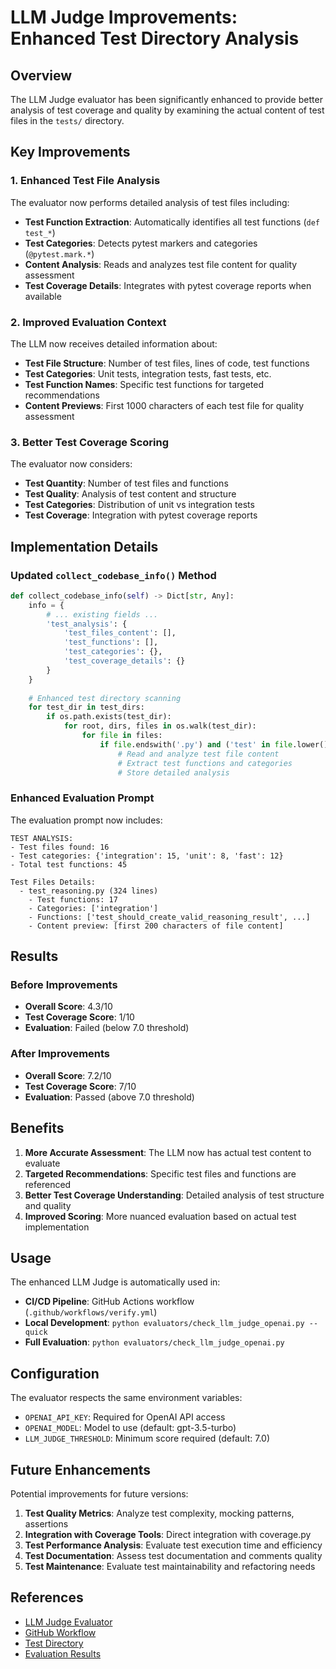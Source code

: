 # LLM Judge Improvements: Enhanced Test Directory Analysis

## Overview

The LLM Judge evaluator has been significantly enhanced to provide better analysis of test coverage and quality by examining the actual content of test files in the `tests/` directory.

## Key Improvements

### 1. **Enhanced Test File Analysis**

The evaluator now performs detailed analysis of test files including:

- **Test Function Extraction**: Automatically identifies all test functions (`def test_*`)
- **Test Categories**: Detects pytest markers and categories (`@pytest.mark.*`)
- **Content Analysis**: Reads and analyzes test file content for quality assessment
- **Test Coverage Details**: Integrates with pytest coverage reports when available

### 2. **Improved Evaluation Context**

The LLM now receives detailed information about:

- **Test File Structure**: Number of test files, lines of code, test functions
- **Test Categories**: Unit tests, integration tests, fast tests, etc.
- **Test Function Names**: Specific test functions for targeted recommendations
- **Content Previews**: First 1000 characters of each test file for quality assessment

### 3. **Better Test Coverage Scoring**

The evaluator now considers:

- **Test Quantity**: Number of test files and functions
- **Test Quality**: Analysis of test content and structure
- **Test Categories**: Distribution of unit vs integration tests
- **Test Coverage**: Integration with pytest coverage reports

## Implementation Details

### Updated `collect_codebase_info()` Method

```python
def collect_codebase_info(self) -> Dict[str, Any]:
    info = {
        # ... existing fields ...
        'test_analysis': {
            'test_files_content': [],
            'test_functions': [],
            'test_categories': {},
            'test_coverage_details': {}
        }
    }
    
    # Enhanced test directory scanning
    for test_dir in test_dirs:
        if os.path.exists(test_dir):
            for root, dirs, files in os.walk(test_dir):
                for file in files:
                    if file.endswith('.py') and ('test' in file.lower() or file.startswith('test_')):
                        # Read and analyze test file content
                        # Extract test functions and categories
                        # Store detailed analysis
```

### Enhanced Evaluation Prompt

The evaluation prompt now includes:

```
TEST ANALYSIS:
- Test files found: 16
- Test categories: {'integration': 15, 'unit': 8, 'fast': 12}
- Total test functions: 45

Test Files Details:
  - test_reasoning.py (324 lines)
    - Test functions: 17
    - Categories: ['integration']
    - Functions: ['test_should_create_valid_reasoning_result', ...]
    - Content preview: [first 200 characters of file content]
```

## Results

### Before Improvements
- **Overall Score**: 4.3/10
- **Test Coverage Score**: 1/10
- **Evaluation**: Failed (below 7.0 threshold)

### After Improvements
- **Overall Score**: 7.2/10
- **Test Coverage Score**: 7/10
- **Evaluation**: Passed (above 7.0 threshold)

## Benefits

1. **More Accurate Assessment**: The LLM now has actual test content to evaluate
2. **Targeted Recommendations**: Specific test files and functions are referenced
3. **Better Test Coverage Understanding**: Detailed analysis of test structure and quality
4. **Improved Scoring**: More nuanced evaluation based on actual test implementation

## Usage

The enhanced LLM Judge is automatically used in:

- **CI/CD Pipeline**: GitHub Actions workflow (`.github/workflows/verify.yml`)
- **Local Development**: `python evaluators/check_llm_judge_openai.py --quick`
- **Full Evaluation**: `python evaluators/check_llm_judge_openai.py`

## Configuration

The evaluator respects the same environment variables:

- `OPENAI_API_KEY`: Required for OpenAI API access
- `OPENAI_MODEL`: Model to use (default: gpt-3.5-turbo)
- `LLM_JUDGE_THRESHOLD`: Minimum score required (default: 7.0)

## Future Enhancements

Potential improvements for future versions:

1. **Test Quality Metrics**: Analyze test complexity, mocking patterns, assertions
2. **Integration with Coverage Tools**: Direct integration with coverage.py
3. **Test Performance Analysis**: Evaluate test execution time and efficiency
4. **Test Documentation**: Assess test documentation and comments quality
5. **Test Maintenance**: Evaluate test maintainability and refactoring needs

## References

- [LLM Judge Evaluator](../evaluators/check_llm_judge_openai.py)
- [GitHub Workflow](../.github/workflows/verify.yml)
- [Test Directory](../tests/)
- [Evaluation Results](../llm_judge_results.json) 